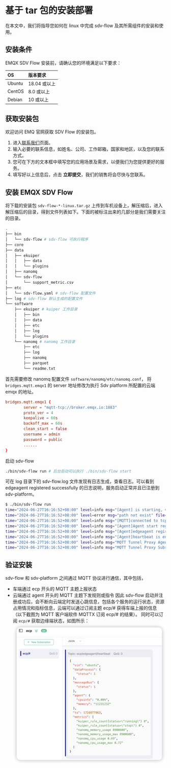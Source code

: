 # 基于 tar 包的安装部署

在本文中，我们将指导您如何在 linux 中完成 sdv-flow 及其所需组件的安装和使用。

## 安装条件

EMQX SDV Flow 安装前，请确认您的环境满足以下要求：

| OS             | 版本要求       |
| :------------- | :-------------|
| Ubuntu         | 18.04 或以上   |
| CentOS         | 8.0 或以上     |
| Debian         | 10 或以上      |

## 获取安装包

欢迎访问 EMQ 官网获取 SDV Flow 的安装包。

1. 进入[联系我们](https://www.emqx.com/zh/contact?product=emqx-ecp)页面。
2. 输入必要的联系信息，如姓名、公司、工作邮箱，国家和地区，以及您的联系方式。
3. 您可在下方的文本框中填写您的应用场景及需求，以便我们为您提供更好的服务。
4. 填写好以上信息后，点击 **立即提交**，我们的销售将会尽快与您联系。

## 安装 EMQX SDV Flow

将下载的安装包 `sdv-flow-*-linux.tar.gz` 上传到车机设备上，解压缩后，进入解压缩后的目录，得到文件列表如下。下面的被标注出来的几部分是我们需要关注的目录。

```bash
.
├── bin
│   └── sdv-flow # sdv-flow 可执行程序
├── core
├── data
│   ├── ekuiper
│   │   ├── data
│   │   └── plugins
│   ├── nanomq
│   └── sdv-flow
│       └── support_metric.csv
├── etc
│   └── sdv-flow.yaml # sdv-flow 配置文件
├── log # sdv-flow 默认生成的配置文件
└── software
    ├── ekuiper # kuiper 工作目录
    │   ├── bin
    │   ├── data
    │   ├── etc
    │   ├── log
    │   └── plugins
    └── nanomq # nanomq 工作目录
        ├── etc
        ├── log
        ├── nanomq
        ├── parquet
        └── readme.txt
```

首先需要修改 nanomq 配置文件 `software/nanomq/etc/nanomq.conf`， 将 `bridges.mqtt.emqx1` 的 server 地址修改为执行 Sdv platform 所配置的云端 emqx 的地址。
```conf
bridges.mqtt.emqx1 {
        server = "mqtt-tcp://broker.emqx.io:1883"
        proto_ver = 4
        keepalive = 60s
        backoff_max = 60s
        clean_start = false
        username = admin
        password = public
        ......
}
```

启动 sdv-flow
```bash
./bin/sdv-flow run # 后台启动可以执行 ./bin/sdv-flow start

```
可在 log 目录下的 sdv-flow.log 文件发现有日志生成，查看日志。可以看到 edgeagent registered successfully 的日志说明，服务启动正常并且已注册到 sdv-platform。
```bash
$ ./bin/sdv-flow run
time="2024-06-27T16:16:52+08:00" level=info msg="[Agent] is starting, vin: ubuntu" file="agent/init.go:18" func=sdv-flow/agent.Init
time="2024-06-27T16:16:52+08:00" level=error msg="path not exist" file="agent/clean_parquet.go:17" func=sdv-flow/agent.CleanParquetFile
time="2024-06-27T16:16:52+08:00" level=info msg="[MQTT]connected to tcp://127.0.0.1:1883" file="agent/mqtt.go:70" func=sdv-flow/agent.onMQTTConnected
time="2024-06-27T16:16:52+08:00" level=info msg="[Agent]Agent start registration to default org and project. " file="agent/init.go:47" func=sdv-flow/agent.Init
time="2024-06-27T16:16:52+08:00" level=info msg="[Agent]edgeagent registered successfully ,orgId : , projectId :" file="agent/registration.go:127" func=sdv-flow/agent.register.func1
time="2024-06-27T16:16:52+08:00" level=info msg="[Agent]heartbeat is enabled ,interval 15" file="agent/init.go:73" func=sdv-flow/agent.Init
time="2024-06-27T16:16:52+08:00" level=info msg="MQTT Tunnel Proxy Agent connected to tcp://127.0.0.1:1883" file="mqtt/proxy.go:88" func=ecp-tunnel/mqtt.SubTunnelTopic
time="2024-06-27T16:16:52+08:00" level=info msg="MQTT Tunnel Proxy Subscribed topic agent/ubuntu/proxy/request/+" file="mqtt/proxy.go:116" func=ecp-tunnel/mqtt.SubTunnelTopic.func1
```

## 验证安装
sdv-flow 和 sdv-platform 之间通过 MQTT 协议进行通信，其中包括，
- 车端通过 ecp 开头的 MQTT 主题上报状态
- 云端通过 agent 开头的 MQTT 主题下发规则或指令
因此 sdv-flow 启动并注册成功后，会不断向云端定时发送心跳信息，包括各个服务的运行状态，资源占用情况和指标信息，云端可以通过订阅主题 ecp/# 获得车端上报的信息（以下截图为 MQTT 客户端软件  MQTTX 订阅 ecp/# 的结果）。
同时可以订阅 `ecp/#` 获取边缘端状态，如图所示：![](_assets/sdv-flow-heartbeat.png)
